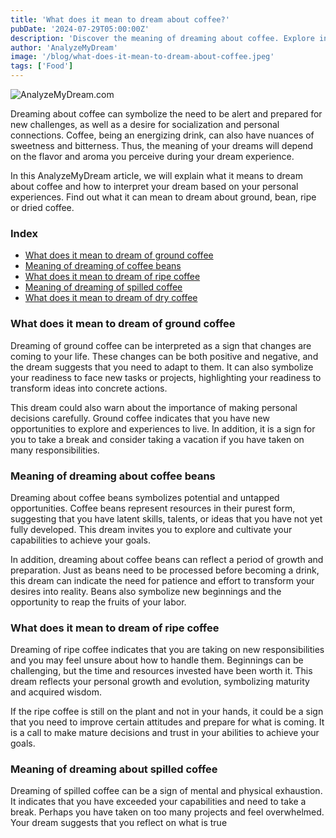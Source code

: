 ```yaml
---
title: 'What does it mean to dream about coffee?'
pubDate: '2024-07-29T05:00:00Z'
description: 'Discover the meaning of dreaming about coffee. Explore interpretations related to ground coffee, bean coffee, ripe coffee, and more.'
author: 'AnalyzeMyDream'
image: '/blog/what-does-it-mean-to-dream-about-coffee.jpeg'
tags: ['Food']
---
```


![AnalyzeMyDream.com](/blog/what-does-it-mean-to-dream-about-coffee.jpeg)

Dreaming about coffee can symbolize the need to be alert and prepared for new challenges, as well as a desire for socialization and personal connections. Coffee, being an energizing drink, can also have nuances of sweetness and bitterness. Thus, the meaning of your dreams will depend on the flavor and aroma you perceive during your dream experience.

In this AnalyzeMyDream article, we will explain what it means to dream about coffee and how to interpret your dream based on your personal experiences. Find out what it can mean to dream about ground, bean, ripe or dried coffee.

### Index

- [What does it mean to dream of ground coffee](#what-does-it-mean-to-dream-of-ground-coffee)
- [Meaning of dreaming of coffee beans](#meaning-of-dreaming-of-coffee-beans)
- [What does it mean to dream of ripe coffee](#what-does-it-mean-to-dream-of-ripe-coffee)
- [Meaning of dreaming of spilled coffee](#meaning-of-dreaming-of-spilled-coffee)
- [What does it mean to dream of dry coffee](#what-does-it-mean-to-dream-of-dry-coffee)

### What does it mean to dream of ground coffee

Dreaming of ground coffee can be interpreted as a sign that changes are coming to your life. These changes can be both positive and negative, and the dream suggests that you need to adapt to them. It can also symbolize your readiness to face new tasks or projects, highlighting your readiness to transform ideas into concrete actions.

This dream could also warn about the importance of making personal decisions carefully. Ground coffee indicates that you have new opportunities to explore and experiences to live. In addition, it is a sign for you to take a break and consider taking a vacation if you have taken on many responsibilities. 

### Meaning of dreaming about coffee beans

Dreaming about coffee beans symbolizes potential and untapped opportunities. Coffee beans represent resources in their purest form, suggesting that you have latent skills, talents, or ideas that you have not yet fully developed. This dream invites you to explore and cultivate your capabilities to achieve your goals.

In addition, dreaming about coffee beans can reflect a period of growth and preparation. Just as beans need to be processed before becoming a drink, this dream can indicate the need for patience and effort to transform your desires into reality. Beans also symbolize new beginnings and the opportunity to reap the fruits of your labor.

### What does it mean to dream of ripe coffee

Dreaming of ripe coffee indicates that you are taking on new responsibilities and you may feel unsure about how to handle them. Beginnings can be challenging, but the time and resources invested have been worth it. This dream reflects your personal growth and evolution, symbolizing maturity and acquired wisdom.

If the ripe coffee is still on the plant and not in your hands, it could be a sign that you need to improve certain attitudes and prepare for what is coming. It is a call to make mature decisions and trust in your abilities to achieve your goals. 

### Meaning of dreaming about spilled coffee

Dreaming of spilled coffee can be a sign of mental and physical exhaustion. It indicates that you have exceeded your capabilities and need to take a break. Perhaps you have taken on too many projects and feel overwhelmed. Your dream suggests that you reflect on what is true